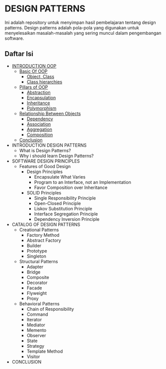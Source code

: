 # DESIGN PATTERNS

Ini adalah repository untuk menyimpan hasil pembelajaran tentang design patterns. Design patterns adalah pola-pola yang digunakan untuk menyelesaikan masalah-masalah yang sering muncul dalam pengembangan software.

## Daftar Isi

- [INTRODUCTION OOP](./oop/README.md#introduction-oop)
  - [Basic Of OOP](./oop/README.md#basic-of-oop)
    - [Object, Class](./oop/README.md#object-class)
    - [Class hierarchies](./oop/README.md#class-hierarchies)
  - [Pillars of OOP](./oop/README.md#pillars-of-oop)
    - [Abstraction](./oop/README.md#abstraction)
    - [Encapsulation](./oop/README.md#encapsulation)
    - [Inheritance](./oop/README.md#inheritance)
    - [Polymorphism](./oop/README.md#polymorphism)
  - [Relationship Between Objects](./oop/README.md#relationship-between-objects)
    - [Dependency](./oop/README.md#dependency)
    - [Association](./oop/README.md#association)
    - [Aggregation](./oop/README.md#aggregation)
    - [Composition](./oop/README.md#composition)
  - [Conclusion](./oop/README.md#conclusion)
- INTRODUCTION DESIGN PATTERNS
  - What is Design Patterns?
  - Why i should learn Design Patterns?
- SOFTWARE DESIGN PRINCIPLES
  - Features of Good Design
    - Design Principles
      - Encapsulate What Varies
      - Program to an Interface, not an Implementation
      - Favor Composition over Inheritance
    - SOLID Principles
      - Single Responsibility Principle
      - Open-Closed Principle
      - Liskov Substitution Principle
      - Interface Segregation Principle
      - Dependency Inversion Principle
- CATALOG OF DESIGN PATTERNS
  - Creational Patterns
    - Factory Method
    - Abstract Factory
    - Builder
    - Prototype
    - Singleton
  - Structural Patterns
    - Adapter
    - Bridge
    - Composite
    - Decorator
    - Facade
    - Flyweight
    - Proxy
  - Behavioral Patterns
    - Chain of Responsibility
    - Command
    - Iterator
    - Mediator
    - Memento
    - Observer
    - State
    - Strategy
    - Template Method
    - Visitor
- CONCLUSION
